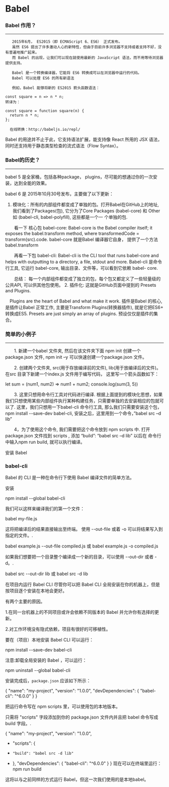 # Babel
### Babel 作用？
---
```
   2015年6月， ES2015（即 ECMAScript 6、ES6） 正式发布。
   虽然 ES6 提出了许多激动人心的新特性，但由于目前许多浏览器不支持或者支持不好，没有普遍地推广起来。
   而 Babel 的出现，让我们可以现在就使用最新的 JavaScript 语法，而不用等待浏览器提供支持。

   Babel 是一个转换编译器，它能将 ES6 转换成可以在浏览器中运行的代码。
   Babel 可以处理 ES6 的所有新语法

   例如，Babel 能够将新的 ES2015 箭头函数语法：

const square = n => n * n;
转译为：

const square = function square(n) {
  return n * n;
};

  在线转换：http://babeljs.io/repl/
```
   Babel 的用途并不止于此，它支持语法扩展，能支持像 React 所用的 JSX 语法，同时还支持用于静态类型检查的流式语法（Flow Syntax）。

### Babel的历史？
---

  babel 5 是全家桶，包括各种package， plugins，尽可能的想通过你的一次安装，达到全能的效果。
 
  babel 6 是 2015年10月30号发布，主要做了以下更新：

  1. 模块化：所有的内部组件都变成了单独的包。打开Babel在GitHub上的地址,  我们看到了Packages(包), 它分为了Core Packages (babel-core) 和 Other 如 (babel-cli, babel-polyfill), 这些都是一个一 个单独的包.

　　看一下 核心包 babel-core: Babel-core is the Babel compiler itself; it exposes the babel.transform method, where transformedCode = transform(src).code. 
 babel-core 就是Babel 编译器它自身， 提供了一个方法 babel.transform

　　再看一下包 babel-cli:  Babel-cli is the CLI tool that runs babel-core and helps with outputting to a directory, a file, stdout and more.  Babel-cli 是命令行工具, 它运行 babel-core, 输出目录、文件等，可以看到它依赖 babel- core.

　　总结： 每一个内部组件都变成了独立的包，每个包又都定义了一些轻量级的公共API, 可以供其他包使用。
 2. 插件化: 这就是GitHub页面中提到的 Presets and  Plugins.

  　Plugins are the heart of Babel and what make it work.  插件是Babel 的核心, 是插件让Babel 正常工作, 主要是Transform Plugins(转换器插件), 就是它把ES6+ 转换成ES5.  Presets are just simply an array of plugins. 预设仅仅是插件的集合。

### 简单的小例子
---

　　1.  新建一个babel 文件夹, 然后在该文件夹下面 npm init 创建一个package.json 文件, npm init –y 可以快速创建一个package.json 文件。

　　2. 创建两个文件夹, src(用于存放编译前的文件), lib(用于放编译后的文件)。在src 目录下新建一个index.js 文件用于编写代码， 这里写一个箭头函数如下：

let sum = (num1, num2) => num1 + num2;
console.log(sum(3, 5))

　　3. 这里只想用命令行工具对代码进行编译. 根据上面提到的模块化思想，如果我们只想使用某些内部组件执行某种构建任务，只需要单独的去安装相应的包就可以了. 这里，我们只想用一下babel-cli 命令行工具, 那么我们只需要安装这个包，npm install --save-dev babel-cli, 安装之后，这里用到一个命令，”babel src –d lib”

　　4，为了使用这个命令, 我们需要把这个命令放到 npm scripts 中. 打开package.json 文件找到 scripts , 添加 “build”: “babel src –d lib” 以后在 命令行中输入npm run build, 就可以执行编译。


安装 Babel

### babel-cli

Babel 的 CLI 是一种在命令行下使用 Babel 编译文件的简单方法。

安装

 npm install --global babel-cli

我们可以这样来编译我们的第一个文件：

 babel my-file.js

这将把编译后的结果直接输出至终端。
使用 --out-file 或着 -o 可以将结果写入到指定的文件。.

 babel example.js --out-file compiled.js
 或
 babel example.js -o compiled.js

如果我们想要把一个目录整个编译成一个新的目录，可以使用 --out-dir 或者 -d。.

 babel src --out-dir lib
 或
 babel src -d lib


在项目内运行 Babel CLI
尽管你可以把 Babel CLI 全局安装在你的机器上，但是按项目逐个安装在本地会更好。

有两个主要的原因。

1.在同一台机器上的不同项目或许会依赖不同版本的 Babel 并允许你有选择的更新。

2.对工作环境没有隐式依赖，项目有很好的可移植性。

要在（项目）本地安装 Babel CLI 可以运行：

 npm install --save-dev babel-cli

注意:卸载全局安装的 Babel ，可以运行：

 npm uninstall --global babel-cli

安装完成后，`package.json` 应该如下所示：


{
  "name": "my-project",
  "version": "1.0.0",
  "devDependencies": {
    "babel-cli": "^6.0.0"
  }
}

把运行命令写在 npm scripts 里，可以使用包的本地版本。

只需将 "scripts" 字段添加到你的 package.json 文件内并且把 babel 命令写成 build 字段。.

  {
    "name": "my-project",
    "version": "1.0.0",
+   "scripts": {
+     "build": "babel src -d lib"
+   },
    "devDependencies": {
      "babel-cli": "^6.0.0"
    }
  }
现在可以在终端里运行：
npm run build

这将以与之前同样的方式运行 Babel，但这一次我们使用的是本地babel。



